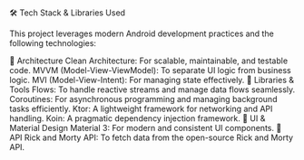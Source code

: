 🛠️ Tech Stack & Libraries Used

This project leverages modern Android development practices and the following technologies:

🔄 Architecture
Clean Architecture: For scalable, maintainable, and testable code.
MVVM (Model-View-ViewModel): To separate UI logic from business logic.
MVI (Model-View-Intent): For managing state effectively.
🚀 Libraries & Tools
Flows: To handle reactive streams and manage data flows seamlessly.
Coroutines: For asynchronous programming and managing background tasks efficiently.
Ktor: A lightweight framework for networking and API handling.
Koin: A pragmatic dependency injection framework.
🎨 UI & Material Design
Material 3: For modern and consistent UI components.
📡 API
Rick and Morty API: To fetch data from the open-source Rick and Morty API.
